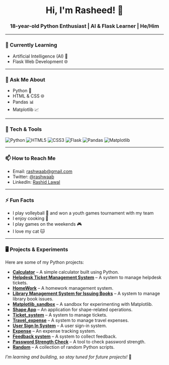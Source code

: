 <h1 align="center">Hi, I'm Rasheed! 👋</h1>
<h3 align="center">18-year-old Python Enthusiast | AI & Flask Learner | He/Him</h3>

---

### 🌱 Currently Learning
- Artificial Intelligence (AI) 🤖  
- Flask Web Development 🌐  

---

### 💬 Ask Me About
- Python 🐍  
- HTML & CSS 🌐  
- Pandas 📊  
- Matplotlib 📈  

---

### 🔧 Tech & Tools
![Python](https://img.shields.io/badge/Python-3776AB?style=for-the-badge&logo=python&logoColor=white)
![HTML5](https://img.shields.io/badge/HTML5-E34F26?style=for-the-badge&logo=html5&logoColor=white)
![CSS3](https://img.shields.io/badge/CSS3-1572B6?style=for-the-badge&logo=css3&logoColor=white)
![Flask](https://img.shields.io/badge/Flask-000000?style=for-the-badge&logo=flask&logoColor=white)
![Pandas](https://img.shields.io/badge/Pandas-150458?style=for-the-badge&logo=pandas&logoColor=white)
![Matplotlib](https://img.shields.io/badge/Matplotlib-11557C?style=for-the-badge&logo=matplotlib&logoColor=white)

---

### 📫 How to Reach Me
- Email: <a href="mailto:rashwaab@gmail.com">rashwaab@gmail.com</a>  
- Twitter: [@rashwaab](https://twitter.com/rashwaab)  
- LinkedIn: [Rashid Lawal](https://www.linkedin.com/in/rashid-lawal-635a67382/)

---

### ⚡ Fun Facts
- I play volleyball 🏐 and won a youth games tournament with my team  
- I enjoy cooking 🍳  
- I play games on the weekends 🎮  
- I love my cat 🐱

---

### 🖥️ Projects & Experiments
Here are some of my Python projects:

- **[Calculator](https://github.com/rashwab/py/tree/main/Calculator)** – A simple calculator built using Python.  
- **[Helpdesk Ticket Management System](https://github.com/rashwab/py/tree/main/Helpdesk%20Ticket%20Management%20System)** – A system to manage helpdesk tickets.  
- **[HomeWork](https://github.com/rashwab/py/tree/main/HomeWork)** – A homework management system.  
- **[Library Management System for Issuing Books](https://github.com/rashwab/py/tree/main/Library%20Management%20System%20for%20Issuing%20Books)** – A system to manage library book issues.  
- **[Matplotlib_sandbox](https://github.com/rashwab/py/tree/main/Matplotlib_sandbox)** – A sandbox for experimenting with Matplotlib.  
- **[Shape App](https://github.com/rashwab/py/tree/main/Shape%20App)** – An application for shape-related operations.  
- **[Ticket_system](https://github.com/rashwab/py/tree/main/Ticket_system)** – A system to manage tickets.  
- **[Travel_expense](https://github.com/rashwab/py/tree/main/Travel_expense)** – A system to manage travel expenses.  
- **[User Sign In System](https://github.com/rashwab/py/tree/main/User%20Sign%20In%20System)** – A user sign-in system.  
- **[Expense](https://github.com/rashwab/py/tree/main/expense)** – An expense tracking system.  
- **[Feedback system](https://github.com/rashwab/py/tree/main/feedback%20system)** – A system to collect feedback.  
- **[Password Strength Check](https://github.com/rashwab/py/tree/main/password_strength_check)** – A tool to check password strength.  
- **[Random](https://github.com/rashwab/py/tree/main/random)** – A collection of random Python scripts.  

*I’m learning and building, so stay tuned for future projects!* 🚀
